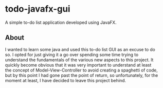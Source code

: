 # todo-javafx-gui

A simple to-do list application developed using JavaFX.

## About
I wanted to learn some java and used this to-do list GUI as an excuse to do so. I opted for just giving it a go over spending some time trying to understand the fundamentals of the various new aspects to this project. 
It quickly become obvious that it was very important to understand at least the concept of Model-View-Controller to avoid creating a spaghetti of code, but by this point I had gone past the point of return, so unfortunately, for the moment at least, I have decided to leave this project behind.

